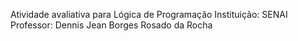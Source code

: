 Atividade avaliativa para Lógica de Programação
Instituição: SENAI
Professor: Dennis Jean Borges Rosado da Rocha